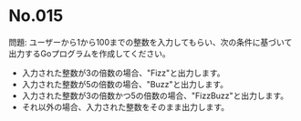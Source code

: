 # No.015

問題: ユーザーから1から100までの整数を入力してもらい、次の条件に基づいて出力するGoプログラムを作成してください。

- 入力された整数が3の倍数の場合、"Fizz"と出力します。
- 入力された整数が5の倍数の場合、"Buzz"と出力します。
- 入力された整数が3の倍数かつ5の倍数の場合、"FizzBuzz"と出力します。
- それ以外の場合、入力された整数をそのまま出力します。
